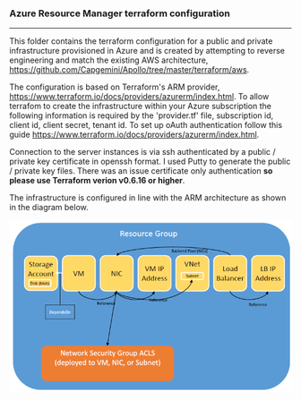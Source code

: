 ### Azure Resource Manager terraform configuration
---------------------------------------------------

This folder contains the terraform configuration for a public and private infrastructure provisioned in Azure and is created by attempting to reverse engineering and match the existing AWS architecture, https://github.com/Capgemini/Apollo/tree/master/terraform/aws.

The configuration is based on Terraform's ARM provider, https://www.terraform.io/docs/providers/azurerm/index.html.
To allow terrafom to create the infrastructure within your Azure subscription the following information is required by the 'provider.tf' file, subscription id, client id, client secret, tenant id. To set up oAuth authentication follow this guide https://www.terraform.io/docs/providers/azurerm/index.html.  

Connection to the server instances is via ssh authenticated by a public / private key certificate in openssh format. I used Putty to generate the public / private key files. There was an issue certificate only authentication **so please use Terraform verion v0.6.16 or higher**.

The infrastructure is configured in line with the ARM architecture as shown in the diagram below.

![architecture](images/ARMArchitecture.png)
